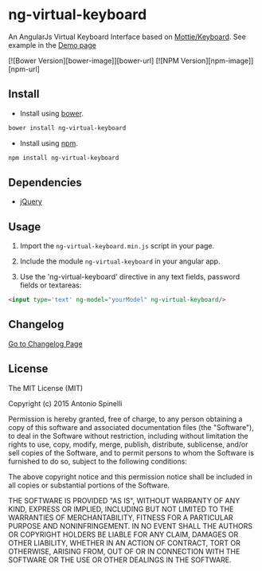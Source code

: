 # ng-virtual-keyboard

An AngularJs Virtual Keyboard Interface based on [Mottie/Keyboard](https://github.com/Mottie/Keyboard). See example in the [Demo page](http://mottie.github.com/Keyboard/)

[![Bower Version][bower-image]][bower-url] [![NPM Version][npm-image]][npm-url]

## Install

* Install using [bower](https://github.com/bower/bower).
```sh
bower install ng-virtual-keyboard
```

* Install using [npm](https://www.npmjs.com/).
```sh
npm install ng-virtual-keyboard
```

## Dependencies

- [jQuery](https://github.com/jquery/jquery)

## Usage

1. Import the ```ng-virtual-keyboard.min.js``` script in your page.

2. Include the module ```ng-virtual-keyboard``` in your angular app.

3. Use the 'ng-virtual-keyboard' directive in any text fields, password fields or textareas:

```html
<input type='text' ng-model="yourModel" ng-virtual-keyboard/>
```

## Changelog
[Go to Changelog Page](https://github.com/antonio-spinelli/ng-virtual-keyboard/blob/master/CHANGELOG.md)

## License

The MIT License (MIT)

Copyright (c) 2015 Antonio Spinelli

Permission is hereby granted, free of charge, to any person obtaining a copy
of this software and associated documentation files (the "Software"), to deal
in the Software without restriction, including without limitation the rights
to use, copy, modify, merge, publish, distribute, sublicense, and/or sell
copies of the Software, and to permit persons to whom the Software is
furnished to do so, subject to the following conditions:

The above copyright notice and this permission notice shall be included in all
copies or substantial portions of the Software.

THE SOFTWARE IS PROVIDED "AS IS", WITHOUT WARRANTY OF ANY KIND, EXPRESS OR
IMPLIED, INCLUDING BUT NOT LIMITED TO THE WARRANTIES OF MERCHANTABILITY,
FITNESS FOR A PARTICULAR PURPOSE AND NONINFRINGEMENT. IN NO EVENT SHALL THE
AUTHORS OR COPYRIGHT HOLDERS BE LIABLE FOR ANY CLAIM, DAMAGES OR OTHER
LIABILITY, WHETHER IN AN ACTION OF CONTRACT, TORT OR OTHERWISE, ARISING FROM,
OUT OF OR IN CONNECTION WITH THE SOFTWARE OR THE USE OR OTHER DEALINGS IN THE
SOFTWARE.
